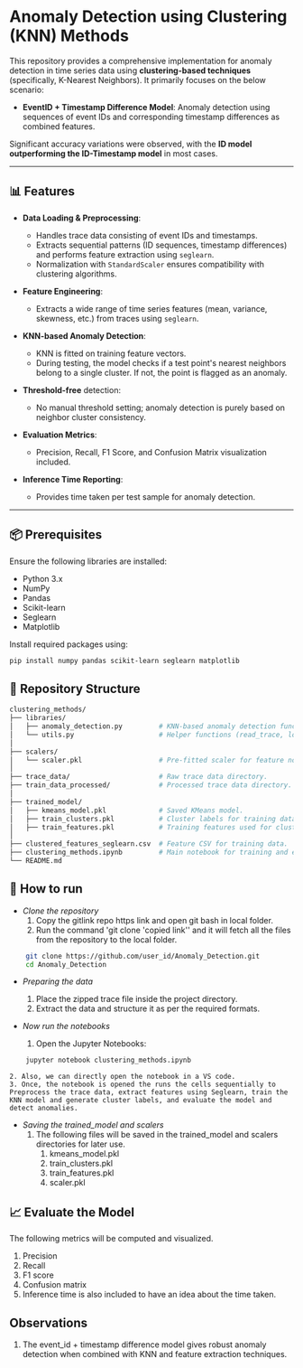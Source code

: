 # Anomaly Detection using Clustering (KNN) Methods

This repository provides a comprehensive implementation for anomaly detection in time series data using **clustering-based techniques** (specifically, K-Nearest Neighbors). It primarily focuses on the below scenario:

- **EventID + Timestamp Difference Model**: Anomaly detection using sequences of event IDs and corresponding timestamp differences as combined features.

Significant accuracy variations were observed, with the **ID model outperforming the ID-Timestamp model** in most cases.

---

## 📊 Features

- **Data Loading & Preprocessing**:
  - Handles trace data consisting of event IDs and timestamps.
  - Extracts sequential patterns (ID sequences, timestamp differences) and performs feature extraction using `seglearn`.
  - Normalization with `StandardScaler` ensures compatibility with clustering algorithms.

- **Feature Engineering**:
  - Extracts a wide range of time series features (mean, variance, skewness, etc.) from traces using `seglearn`.

- **KNN-based Anomaly Detection**:
  - KNN is fitted on training feature vectors.
  - During testing, the model checks if a test point's nearest neighbors belong to a single cluster. If not, the point is flagged as an anomaly.

- **Threshold-free** detection:
  - No manual threshold setting; anomaly detection is purely based on neighbor cluster consistency.

- **Evaluation Metrics**:
  - Precision, Recall, F1 Score, and Confusion Matrix visualization included.

- **Inference Time Reporting**:
  - Provides time taken per test sample for anomaly detection.

---

## 📦 Prerequisites

Ensure the following libraries are installed:

- Python 3.x
- NumPy
- Pandas
- Scikit-learn
- Seglearn
- Matplotlib

Install required packages using:

```bash
pip install numpy pandas scikit-learn seglearn matplotlib
```

## 📂 Repository Structure
```bash
clustering_methods/
├── libraries/
│   ├── anomaly_detection.py         # KNN-based anomaly detection functions.
│   └── utils.py                     # Helper functions (read_trace, load_data, etc.)
│
├── scalers/
│   └── scaler.pkl                   # Pre-fitted scaler for feature normalization.
│
├── trace_data/                      # Raw trace data directory.
├── train_data_processed/            # Processed trace data directory.
│
├── trained_model/
│   ├── kmeans_model.pkl             # Saved KMeans model.
│   ├── train_clusters.pkl           # Cluster labels for training data.
│   ├── train_features.pkl           # Training features used for clustering.
│
├── clustered_features_seglearn.csv  # Feature CSV for training data.
├── clustering_methods.ipynb         # Main notebook for training and evaluation.
└── README.md                        
```

## 🚀 How to run
- *Clone the repository*
    1. Copy the gitlink repo https link and open git bash in local folder.
    2. Run the command 'git clone 'copied link'' and it will fetch all the files from the repository to the local folder.
```bash
    git clone https://github.com/user_id/Anomaly_Detection.git
    cd Anomaly_Detection
```
- *Preparing the data*
    1. Place the zipped trace file inside the project directory.
    2. Extract the data and structure it as per the required formats.

- *Now run the notebooks*
    1. Open the Jupyter Notebooks:
```bash
    jupyter notebook clustering_methods.ipynb
```
    2. Also, we can directly open the notebook in a VS code.
    3. Once, the notebook is opened the runs the cells sequentially to Preprocess the trace data, extract features using Seglearn, train the KNN model and generate cluster labels, and evaluate the model and detect anomalies.


- *Saving the trained_model and scalers*
    1. The following files will be saved in the trained_model and scalers directories for later use.
        1. kmeans_model.pkl
        2. train_clusters.pkl
        3. train_features.pkl
        4. scaler.pkl


## 📈 Evaluate the Model
The following metrics will be computed and visualized.
1. Precision
2. Recall
3. F1 score
4. Confusion matrix
5. Inference time is also included to have an idea about the time taken.

## Observations
1. The event_id + timestamp difference model gives robust anomaly detection when combined with KNN and feature extraction techniques.


